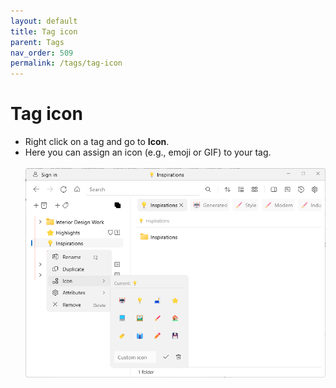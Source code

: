 ```yaml
---
layout: default
title: Tag icon
parent: Tags
nav_order: 509
permalink: /tags/tag-icon
---
```


# Tag icon

- Right click on a tag and go to **Icon**.
- Here you can assign an icon (e.g., emoji or GIF) to your tag.<br/><br/>
![Icon](../img/v1.2-PNG-Tag-Icon.png)

